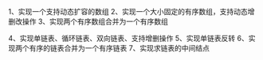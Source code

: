 1、实现一个支持动态扩容的数组
2、实现一个大小固定的有序数组，支持动态增删改操作
3、实现两个有序数组合并为一个有序数组

4、实现单链表、循环链表、双向链表、支持增删操作
5、实现单链表反转
6、实现两个有序的链表合并为一个有序链表
7、实现求链表的中间结点